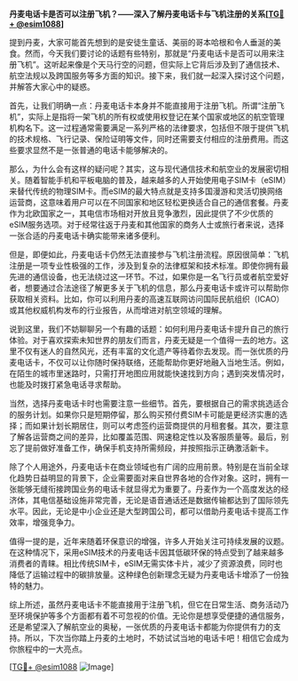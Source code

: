 **丹麦电话卡是否可以注册飞机？——深入了解丹麦电话卡与飞机注册的关系[[TG💪+ @esim1088](https://t.me/s/esim1088)]**

提到丹麦，大家可能首先想到的是安徒生童话、美丽的哥本哈根和令人垂涎的美食。然而，今天我们要讨论的话题有些特别，那就是“丹麦电话卡是否可以用来注册飞机”。这听起来像是个天马行空的问题，但实际上它背后涉及到了通信技术、航空法规以及跨国服务等多方面的知识。接下来，我们就一起深入探讨这个问题，并解答大家心中的疑惑。

首先，让我们明确一点：丹麦电话卡本身并不能直接用于注册飞机。所谓“注册飞机”，实际上是指将一架飞机的所有权或使用权登记在某个国家或地区的航空管理机构名下。这一过程通常需要满足一系列严格的法律要求，包括但不限于提供飞机的技术规格、飞行记录、保险证明等文件，同时还需要支付相应的注册费用。而这些要求显然不是一张普通的电话卡能够解决的。

那么，为什么会有这样的疑问呢？其实，这与现代通信技术和航空业的发展密切相关。随着智能手机和平板电脑的普及，越来越多的人开始使用电子SIM卡（eSIM）来替代传统的物理SIM卡。而eSIM的最大特点就是支持多国漫游和灵活切换网络运营商，这意味着用户可以在不同国家和地区轻松更换适合自己的通信套餐。丹麦作为北欧国家之一，其电信市场相对开放且竞争激烈，因此提供了不少优质的eSIM服务选项。对于经常往返于丹麦和其他国家的商务人士或旅行者来说，选择一张合适的丹麦电话卡确实能带来诸多便利。

但是，即便如此，丹麦电话卡仍然无法直接参与飞机注册流程。原因很简单：飞机注册是一项专业性极强的工作，涉及到复杂的法律框架和技术标准。即使你拥有最先进的通信设备，也无法绕过这一环节。不过，如果你是一名飞行员或者航空爱好者，想要通过合法途径了解更多关于飞机的信息，那么丹麦电话卡或许可以帮助你获取相关资料。比如，你可以利用丹麦的高速互联网访问国际民航组织（ICAO）或其他权威机构发布的行业报告，从而增进对航空领域的理解。

说到这里，我们不妨聊聊另一个有趣的话题：如何利用丹麦电话卡提升自己的旅行体验。对于喜欢探索未知世界的朋友们而言，丹麦无疑是一个值得一去的地方。这里不仅有迷人的自然风光，还有丰富的文化遗产等待着你去发现。而一张优质的丹麦电话卡，不仅可以让你随时保持联络，还能帮助你更好地融入当地生活。例如，在陌生的城市里迷路时，只需打开地图应用就能快速找到方向；遇到突发情况时，也能及时拨打紧急电话寻求帮助。

当然，选择丹麦电话卡时也需要注意一些细节。首先，要根据自己的需求挑选适合的服务计划。如果你只是短期停留，那么购买预付费SIM卡可能是更经济实惠的选择；而如果计划长期居住，则可以考虑签约运营商提供的月租套餐。其次，要注意了解各运营商之间的差异，比如覆盖范围、网速稳定性以及客服质量等。最后，别忘了提前做好准备工作，确保手机支持所需频段，并按照指示正确激活新卡。

除了个人用途外，丹麦电话卡在商业领域也有广阔的应用前景。特别是在当前全球化趋势日益明显的背景下，企业需要面对来自世界各地的合作对象。这时，拥有一张能够无缝衔接跨国业务的电话卡就显得尤为重要了。丹麦作为一个高度发达的经济体，其电信基础设施非常完善，无论是语音通话还是数据传输都达到了国际领先水平。因此，无论是中小企业还是大型跨国公司，都可以借助丹麦电话卡提高工作效率，增强竞争力。

值得一提的是，近年来随着环保意识的增强，许多人开始关注可持续发展的议题。在这种情况下，采用eSIM技术的丹麦电话卡因其低碳环保的特点受到了越来越多消费者的青睐。相比传统SIM卡，eSIM无需实体卡片，减少了资源浪费，同时也降低了运输过程中的碳排放量。这种绿色创新理念无疑为丹麦电话卡增添了一份独特的魅力。

综上所述，虽然丹麦电话卡不能直接用于注册飞机，但它在日常生活、商务活动乃至环境保护等多个方面都有着不可忽视的价值。无论你是想享受便捷的通信服务，还是希望深入了解航空业的奥秘，一张优质的丹麦电话卡都能为你提供有力的支持。所以，下次当你踏上丹麦的土地时，不妨试试当地的电话卡吧！相信它会成为你旅程中的一大亮点。

[[TG💪+ @esim1088](https://t.me/s/esim1088) ![Image](https://i.postimg.cc/4NQfJmqS/Snipaste-2025-05-13-00-14-12.png)]